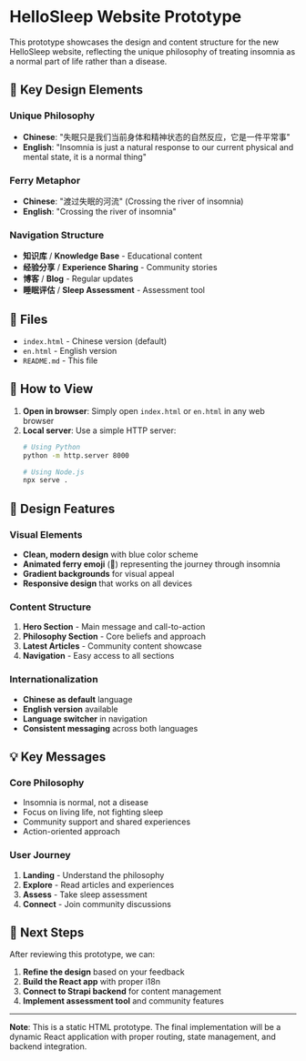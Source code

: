 # HelloSleep Website Prototype

This prototype showcases the design and content structure for the new HelloSleep website, reflecting the unique philosophy of treating insomnia as a normal part of life rather than a disease.

## 🎯 **Key Design Elements**

### **Unique Philosophy**
- **Chinese**: "失眠只是我们当前身体和精神状态的自然反应，它是一件平常事"
- **English**: "Insomnia is just a natural response to our current physical and mental state, it is a normal thing"

### **Ferry Metaphor**
- **Chinese**: "渡过失眠的河流" (Crossing the river of insomnia)
- **English**: "Crossing the river of insomnia"

### **Navigation Structure**
- **知识库** / **Knowledge Base** - Educational content
- **经验分享** / **Experience Sharing** - Community stories
- **博客** / **Blog** - Regular updates
- **睡眠评估** / **Sleep Assessment** - Assessment tool

## 📁 **Files**

- `index.html` - Chinese version (default)
- `en.html` - English version
- `README.md` - This file

## 🚀 **How to View**

1. **Open in browser**: Simply open `index.html` or `en.html` in any web browser
2. **Local server**: Use a simple HTTP server:
   ```bash
   # Using Python
   python -m http.server 8000
   
   # Using Node.js
   npx serve .
   ```

## 🎨 **Design Features**

### **Visual Elements**
- **Clean, modern design** with blue color scheme
- **Animated ferry emoji** (🚢) representing the journey through insomnia
- **Gradient backgrounds** for visual appeal
- **Responsive design** that works on all devices

### **Content Structure**
1. **Hero Section** - Main message and call-to-action
2. **Philosophy Section** - Core beliefs and approach
3. **Latest Articles** - Community content showcase
4. **Navigation** - Easy access to all sections

### **Internationalization**
- **Chinese as default** language
- **English version** available
- **Language switcher** in navigation
- **Consistent messaging** across both languages

## 💡 **Key Messages**

### **Core Philosophy**
- Insomnia is normal, not a disease
- Focus on living life, not fighting sleep
- Community support and shared experiences
- Action-oriented approach

### **User Journey**
1. **Landing** - Understand the philosophy
2. **Explore** - Read articles and experiences
3. **Assess** - Take sleep assessment
4. **Connect** - Join community discussions

## 🔄 **Next Steps**
 
After reviewing this prototype, we can:
1. **Refine the design** based on your feedback
2. **Build the React app** with proper i18n
3. **Connect to Strapi backend** for content management
4. **Implement assessment tool** and community features

---

**Note**: This is a static HTML prototype. The final implementation will be a dynamic React application with proper routing, state management, and backend integration. 